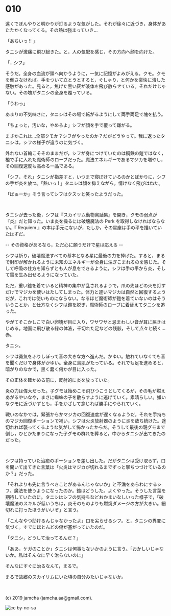 

# 010

遠くでぼんやりと明かりが灯るような気がした。それが徐々に近づき，身体があたたかくなってくる。その熱は強まっていき…

「あちいっ !! 」

タニシが激痛に飛び起きた。と，人の気配を感じ，その方向へ顔を向けた。

「…シフ」

そうだ。全身の血流が頭へ向かうように，一気に記憶がよみがえる。クモ。クモを倒さなければ。手をついて立とうとすると，ぐしゃり，と何かを豪快に潰した感触があった。見ると，焦げた黒い灰が液体を飛び散らせている。それだけじゃない。その塊がタニシの全身を覆っている。

「うわっ」

あまりの不気味さに，タニシはその場で転がるようにして両手両足で塊を払う。

「ちょっと，汚いな，やめろよ」シフが顔を手で覆って嫌がる。

まさかこれは…全部クモか？シフがやったのか？だがどうやって。我に返ったタニシは，シフの様子が違うのに気づく。

外れない首輪こそそのままだが，シフが身につけていたのは鋼鉄の鎧ではなく，檻で手に入れた魔術師のローブだった。魔法エネルギーであるマジカを増やし，その回復速度も高める一品である。

「シフ，それ」タニシが指差すと，いつまで寝ぼけているのかとばかりに，シフの手が炎を放つ。「熱いっ ! 」タニシは顔を抑えながら，情けなく飛びはねた。

「ばぁーか」そう言ってシフはクスッと笑ったようだった。

<br>

タニシが去った後，シフは『スカイリム動物寓話集』を開き，クモの弱点が『炎』だと知った。いま炎を操るには破壊魔法の Perk を取得しなければならない。『 Requiem 』の本は手元にないが，たしか，その星座は手の平を描いていたはずだ。

-- その資格があるなら，ただ心に願うだけで星は応える -- 

シフは祈り，破壊魔法すべての基本となる星に最後の力を捧げた。すると，まるで封印が解かれるように未知のエネルギーが全身に注ぎこまれるのを感じた。そして呼吸の仕方を知らずとも人が息をできるように，シフは手の平から炎，そして雷を生み出せるようになっていた。

ただ，重い鎧を着ていると精神の集中が乱されるようで，爪の先ほどの火を灯すだけでマジカを使いはたしてしまった。体力と違いマジカは自然と回復するようだが，これでは使いものにならない。なるほど魔術師が鎧を着ていないのはそういうことか，と仕方なくシフは鎧を脱ぎ，魔術師のローブに着替えてタニシを追った。

やがてそこかしこで白い卵塊が目に入り，ワサワサと忌まわしい音が耳に届きはじめる。地面に飛び散る緑の体液，千切れた足などの残骸，そして点々と続く…赤。

タニシ。

シフは勇気をふりしぼって音の大きな方へ進んだ。かゆい。触れていなくても音を聞くだけで身体がかゆい。全身に鳥肌がたっている。それでも足を進めると，暗がりのなかで，黒く蠢く何かが目に入った。

その正体を確かめる前に，反射的に炎を放っていた。

炎の力は偉大だった。子グモは始めこそ飛びつこうとしてくるが，その毛が燃えあがるやいなや，まさに蜘蛛の子を散らすように逃げていく。素晴らしい。嫌いなクモに近づかずとも，手をかざして念じれば勝手にやられていく。

戦いのなかでは，緊張からかマジカの回復速度が遅くなるようだ。それを手持ちのマジカ回復ポーションで補い，シフは火炎放射器のように炎を放ち続けた。途切れれば襲ってくるような気がして怖かったからだ。そうして最後の親グモまで倒し，ひとかたまりになった子グモの群れを葬ると，中からタニシが出てきたのだった。

<br>

シフは持っていた治癒のポーションを差し出した。だがタニシは受け取らず，口を開いて出てきた言葉は「火炎はマジカが切れるまでずっと撃ちつづけているのか？」だった。

「それよりも先に言うべきことがあるんじゃないか」と不満をあらわにするシフ。魔法を使うようになったのか。鎧はどうした。よくやった。そうした言葉を期待していたのに。タニシはシフの気持ちなどおかまいなしいった様子で，「破壊魔法のスキルが低いうちは，炎そのものよりも燃焼ダメージの方が大きい。細切れに打ったほうがいいぞ」と言う。

「こんなやつ助けるんじゃなかったよ」口を尖らせるシフ。と，タニシの異変に気づく。すでにほとんどの傷が塞がっていたのだ。

「タニシ，どうして治ってるんだ？」

「ああ，ケガのことか」タニシは何事もないかのように言う。「おかしいじゃないか。私はそんなに早く治らないのに」

そんなにすぐに治るなんて，まるで。

まるで故郷のスカイリムにいた頃の自分みたいじゃないか。

<br>
<br>
(c) 2019 jamcha (jamcha.aa@gmail.com).

![cc by-nc-sa](https://i.creativecommons.org/l/by-nc-sa/4.0/88x31.png)

